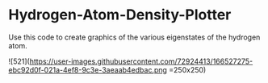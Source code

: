 # Hydrogen-Atom-Density-Plotter

Use this code to create graphics of the various eigenstates of the hydrogen atom.

![521](https://user-images.githubusercontent.com/72924413/166527275-ebc92d0f-021a-4ef8-9c3e-3aeaab4edbac.png =250x250)
